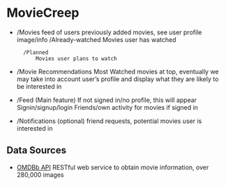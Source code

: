 # MovieCreep
- /Movies 
    feed of users previously added movies, see user profile image/info
        /Already-watched
            Movies user has watched

        /Planned
            Movies user plans to watch

- /Movie Recommendations
Most Watched movies at top, eventually we may take into account user’s profile and display what they are likely to be interested in

- /Feed (Main feature)
	If not signed in/no profile, this will appear
	Signin/signup/login
    Friends/own activity for movies if signed in

- /Notifications (optional)
    friend requests, potential movies user is interested in


## Data Sources
- [OMDBb API](http://omdbapi.com/) RESTful web service to obtain movie information, over 280,000 images
